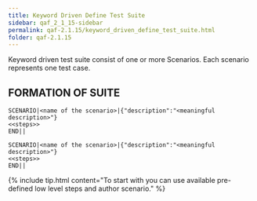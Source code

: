 ```yaml
---
title: Keyword Driven Define Test Suite
sidebar: qaf_2_1_15-sidebar
permalink: qaf-2.1.15/keyword_driven_define_test_suite.html
folder: qaf-2.1.15
---
```


Keyword driven test suite consist of one or more Scenarios. Each scenario represents one test case.

## FORMATION OF SUITE

```
SCENARIO|<name of the scenario>|{"description":"<meaningful description>"}
<<steps>>
END||
  
SCENARIO|<name of the scenario>|{"description":"<meaningful description>"}
<<steps>>
END||
```

{% include tip.html content="To start with you can use available pre-defined low level steps and author scenario." %} 
